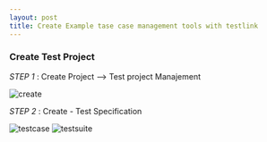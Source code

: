 ```yaml
---
layout: post
title: Create Example tase case management tools with testlink
---
```


### Create Test Project

*STEP 1* : Create Project --> Test project Manajement

![create](http://res.cloudinary.com/deshqivuj/image/upload/c_scale,w_434/v1502266269/testlink/Screenshot_12.png)

*STEP 2* :  Create - Test Specification 

![testcase](http://res.cloudinary.com/deshqivuj/image/upload/c_scale,w_425/v1502266686/testlink/testcase.png)
![testsuite](http://res.cloudinary.com/deshqivuj/image/upload/v1502266889/testlink/2017-08-09_15_19_58-TestLink_1.9.16_Moka_pot.png)


